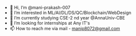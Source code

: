 - 👋 Hi, I’m @mani-prakash-007
- 👀 I’m interested in ML/AI/DL/DS/QC/Blockchain/WebDesign
- 🌱 I’m currently studying CSE-2 nd year @AnnaUniv-CBE 
- 💞️ I’m looking for internships at Any IT's
- 📫 How to reach me via mail - manip8072@gmail.com

<!---
mani-prakash-007/mani-prakash-007 is a ✨ special ✨ repository because its `README.md` (this file) appears on your GitHub profile.
You can click the Preview link to take a look at your changes.
--->
